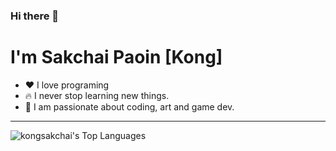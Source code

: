### Hi there 👋

# I'm Sakchai Paoin [Kong]

- ❤️ I love programing
- 🔥 I never stop learning new things.
- 🌱 I am passionate about coding, art and game dev.

---

![kongsakchai's Top Languages](https://github-readme-stats.vercel.app/api/top-langs/?username=kongsakchai&theme=default&show_icons=true&hide_border=true&layout=compact)
